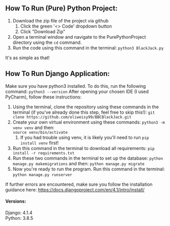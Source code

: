 

## How To Run (Pure) Python Project:

1. Download the zip file of the project via github
   1. Click the green '<> Code' dropdown button
   2. Click "Download Zip"
2. Open a terminal window and navigate to the PurePythonProject directory using the `cd` command.
3. Run the code using this command in the terminal: `python3 BlackJack.py`

It's as simple as that!

## How To Run Django Application:

Make sure you have python3 installed. To do this, run the following command: 
`python3 --version`
After opening your chosen IDE (I used PyCharm), follow these instructions: 

1. Using the terminal, clone the repository using these commands in the terminal (if you've already done this step, feel free to skip this!):
`git clone https://github.com/oliweisy99/BBCBlackJack.git` 
2. Create your own virtual environment using these commands: 
`python3 -m venv venv`
and then:\
`source venv/bin/activate`
   1. If you had trouble using venv, it is likely you'll need to run `pip install venv` first!
5. Run this command in the terminal to download all requirements:
`pip install -r requirements.txt`
6. Run these two commands in the terminal to set up the database:
`python manage.py makemigrations`
and then:
`python manage.py migrate`
7. Now you're ready to run the program. Run this command in the terminal:
`python manage.py runserver`

If further errors are encountered, make sure you follow the installation guidance here: https://docs.djangoproject.com/en/4.1/intro/install/


#### Versions:

Django: 4.1.4 \
Python: 3.8.5